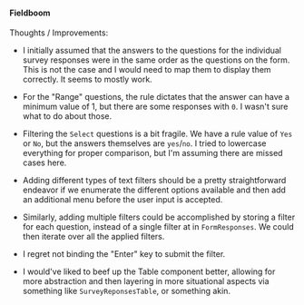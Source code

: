 #### Fieldboom

Thoughts / Improvements:
- I initially assumed that the answers to the questions for the individual survey responses were in the same order as the questions on the form.
  This is not the case and I would need to map them to display them correctly.  It seems to mostly work.

- For the "Range" questions, the rule dictates that the answer can have a minimum value of 1, but there are some responses with `0`.  I wasn't sure what to do about those.

- Filtering the `Select` questions is a bit fragile.  We have a rule value of `Yes` or `No`, but the answers themselves are `yes`/`no`.  I tried to lowercase everything for proper comparison, but I'm assuming there are missed cases here.

- Adding different types of text filters should be a pretty straightforward endeavor if we enumerate the different options available and then add an additional menu before the user input is accepted.

- Similarly, adding multiple filters could be accomplished by storing a filter for each question, instead of a single filter at in `FormResponses`.  We could then iterate over all the applied filters.

- I regret not binding the "Enter" key to submit the filter.

- I would've liked to beef up the Table component better, allowing for more abstraction and then layering in more situational aspects via something like `SurveyReponsesTable`, or something akin.
